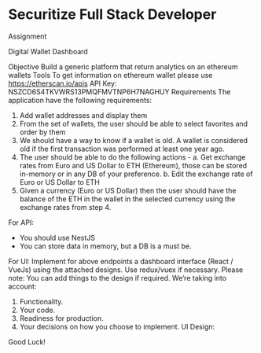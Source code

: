 # Securitize Full Stack Developer

Assignment

Digital Wallet Dashboard

Objective
Build a generic platform that return analytics on an ethereum wallets
Tools
To get information on ethereum wallet please use https://etherscan.io/apis
API Key: NSZCD6S4TKVWRS13PMQFMVTNP6H7NAGHUY
Requirements
The application have the following requirements:
1. Add wallet addresses and display them
2. From the set of wallets, the user should be able to select favorites and order by them
3. We should have a way to know if a wallet is old. A wallet is considered old if the first
transaction was performed at least one year ago.
4. The user should be able to do the following actions -
a. Get exchange rates from Euro and US Dollar to ETH (Ethereum), those can be
stored in-memory or in any DB of your preference.
b. Edit the exchange rate of Euro or US Dollar to ETH
3. Given a currency (Euro or US Dollar) then the user should have the balance of the ETH
in the wallet in the selected currency using the exchange rates from step 4.

For API:
- You should use NestJS
- You can store data in memory, but a DB is a must be.

For UI:
Implement for above endpoints a dashboard interface (React / VueJs) using the attached
designs. Use redux/vuex if necessary.
Please note: You can add things to the design if required.
We’re taking into account:
1. Functionality.
2. Your code.
3. Readiness for production.
4. Your decisions on how you choose to implement.
UI Design:

Good Luck!
